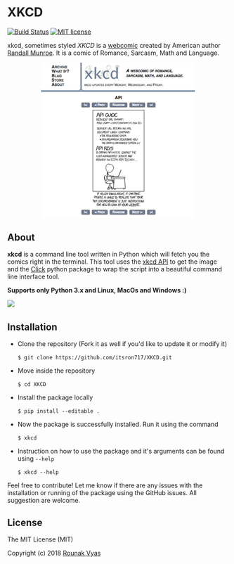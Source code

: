 # XKCD
[![Build Status](https://travis-ci.org/itsron717/XKCD.svg?branch=master)](https://travis-ci.org/itsron717/XKCD)
[![MIT license](https://img.shields.io/badge/License-MIT-blue.svg)](https://lbesson.mit-license.org/)
<p></p>

xkcd, sometimes styled _XKCD_ is a [webcomic](https://en.wikipedia.org/wiki/Webcomic) created by American author [Randall Munroe](https://en.wikipedia.org/wiki/Randall_Munroe). It is a comic of Romance, Sarcasm, Math and Language.
<br>
<p align="center">
  <img src="assets/xkcd.png" width="350"/>
</p>


 ## About
 **xkcd** is a command line tool written in Python which will fetch you the comics right in the terminal. This tool uses the [xkcd API](https://xkcd.com/json.html) to get the image and the [Click](http://click.pocoo.org/) python package to wrap the script into a beautiful command line interface tool. 
 <p></p>
 
 **Supports only Python 3.x and Linux, MacOs and Windows :)**

<img src="https://media.giphy.com/media/1kI2yzft2DGTIypmwW/giphy.gif"/>

## Installation

* Clone the repository (Fork it as well if you'd like to update it or modify it)

  ```
  $ git clone https://github.com/itsron717/XKCD.git
  ```

* Move inside the repository

  ```
  $ cd XKCD
  ```

* Install the package locally

  ```
  $ pip install --editable .
  ```
* Now the package is successfully installed. Run it using the command

  ```
  $ xkcd
  ```
* Instruction on how to use the package and it's arguments can be found using ` --help ` 

  ```
  $ xkcd --help
  ```
 Feel free to contribute! Let me know if there are any issues with the installation or running of the package using the GitHub issues. All suggestion are welcome.

## License
 
The MIT License (MIT)

Copyright (c) 2018 [Rounak Vyas](https://www.linkedin.com/in/itsron143/)

